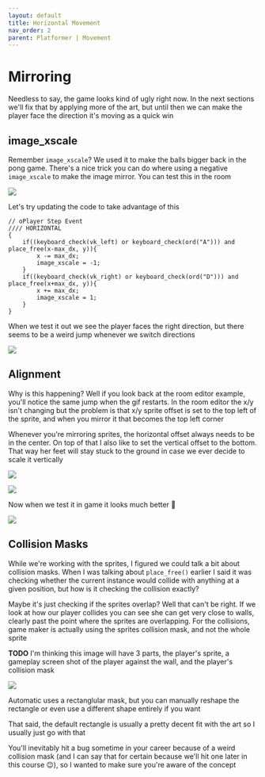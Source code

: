 ```yaml
---
layout: default
title: Horizontal Movement
nav_order: 2
parent: Platformer | Movement
---
```


# Mirroring

Needless to say, the game looks kind of ugly right now. In the next sections we'll fix that by applying more of the art, but until then we can make the player face the direction it's moving as a quick win

## image_xscale

Remember ``image_xscale``? We used it to make the balls bigger back in the pong game. There's a nice trick you can do where using a negative ``image_xscale`` to make the image mirror. You can test this in the room

![](../../images/platformer/room_mirror_player_misaligned.gif)

Let's try updating the code to take advantage of this

```
// oPlayer Step Event
//// HORIZONTAL
{
    if((keyboard_check(vk_left) or keyboard_check(ord("A"))) and place_free(x-max_dx, y)){
        x -= max_dx;
        image_xscale = -1;
    }
    if((keyboard_check(vk_right) or keyboard_check(ord("D"))) and place_free(x+max_dx, y)){
        x += max_dx;
        image_xscale = 1;
    }
}
```

When we test it out we see the player faces the right direction, but there seems to be a weird jump whenever we switch directions

![](../../images/platformer/mirror_player_misaligned.gif)

## Alignment

Why is this happening? Well if you look back at the room editor example, you'll notice the same jump when the gif restarts. In the room editor the x/y isn't changing but the problem is that x/y sprite offset is set to the top left of the sprite, and when you mirror it that becomes the top left corner

Whenever you're mirroring sprites, the horizontal offset always needs to be in the center. On top of that I also like to set the vertical offset to the bottom. That way her feet will stay stuck to the ground in case we ever decide to scale it vertically

![](../../images/platformer/updated_player_alignment.png)

![](../../images/platformer/room_mirror_player_aligned.gif)

Now when we test it in game it looks much better 🥳

![](../../images/platformer/mirror_player_aligned.gif)

## Collision Masks

While we're working with the sprites, I figured we could talk a bit about collision masks. When I was talking about ``place_free()`` earlier I said it was checking whether the current instance would collide with anything at a given position, but how is it checking the collision exactly?

Maybe it's just checking if the sprites overlap? Well that can't be right. If we look at how our player collides you can see she can get very close to walls, clearly past the point where the sprites are overlapping. For the collisions, game maker is actually using the sprites collision mask, and not the whole sprite

**TODO** I'm thinking this image will have 3 parts, the player's sprite, a gameplay screen shot of the player against the wall, and the player's collision mask

![](../../images/platformer/collision_mask_comparison.png)

Automatic uses a rectanglular mask, but you can manually reshape the rectangle or even use a different shape entirely if you want

That said, the default rectangle is usually a pretty decent fit with the art so I usually just go with that

You'll inevitably hit a bug sometime in your career because of a weird collision mask (and I can say that for certain because we'll hit one later in this course 😉), so I wanted to make sure you're aware of the concept
